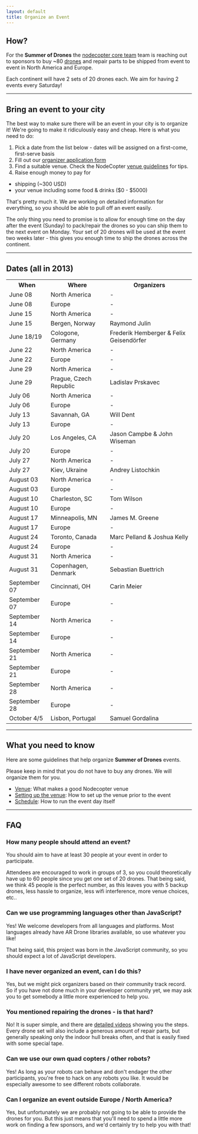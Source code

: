 ```yaml
---
layout: default
title: Organize an Event
---
```


## How?

For the <strong>Summer of Drones</strong> the [nodecopter core team](http://nodecopter.com/core) team is reaching out to sponsors to buy ~80 [drones](http://ardrone2.parrot.com/) and repair parts to be
shipped from event to event in North America and Europe.

Each continent will have 2 sets of 20 drones each. We aim for having 2 events
every Saturday!

<hr class="big" />

## Bring an event to your city

The best way to make sure there will be an event in your city is to organize it!
We're going to make it ridiculously easy and cheap. Here is what you need to do:

1. Pick a date from the list below - dates will be assigned
  on a first-come, first-serve basis
2. Fill out our [organizer application form](https://docs.google.com/spreadsheet/viewform?formkey=dFB6a3FrdGlhb0pFUFExc0lhOTVtQUE6MQ)
3. Find a suitable venue. Check the NodeCopter [venue guidelines](http://nodecopter.com/compass/venue) for tips.
4. Raise enough money to pay for
  * shipping (~300 USD)
  * your venue including some food & drinks ($0 - $5000)

That's pretty much it. We are working on detailed information for everything,
so you should be able to pull off an event easily.

The only thing you need to promise is to allow for enough time on the day after
the event (Sunday) to pack/repair the drones so you can ship them to the next
event on Monday. Your set of 20 drones will be used at the event two weeks
later - this gives you enough time to ship the drones across the continent.

<hr class="big" />

## Dates (all in 2013)

<table class="schedule table table-condensed">
  <tr>
    <th>When</th><th>Where</th><th>Organizers</th>
  </tr>
  <tr>
    <td>June 08</td><td>North America</td><td>-</td>
  </tr>
  <tr>
    <td>June 08</td><td>Europe</td><td>-</td>
  </tr>
  <tr>
    <td>June 15</td><td>North America</td><td>-</td>
  </tr>
  <tr class="taken">
    <td>June 15</td><td>Bergen, Norway</td><td>Raymond Julin</td>
  </tr>
  <tr class="taken">
    <td>June 18/19</td><td>Cologone, Germany</td><td>Frederik Hemberger &amp; Felix Geisendörfer</td>
  </tr>
  <tr>
    <td>June 22</td><td>North America</td><td>-</td>
  </tr>
  <tr>
    <td>June 22</td><td>Europe</td><td>-</td>
  </tr>
  <tr>
    <td>June 29</td><td>North America</td><td>-</td>
  </tr>
  <tr class="taken">
    <td>June 29</td><td>Prague, Czech Republic</td><td>Ladislav Prskavec</td>
  </tr>
  <tr>
    <td>July 06</td><td>North America</td><td>-</td>
  </tr>
  <tr>
    <td>July 06</td><td>Europe</td><td>-</td>
  </tr>
  <tr class="taken">
    <td>July 13</td><td>Savannah, GA</td><td>Will Dent</td>
  </tr>
  <tr>
    <td>July 13</td><td>Europe</td><td>-</td>
  </tr>
  <tr class="taken">
    <td>July 20</td><td>Los Angeles, CA</td><td>Jason Campbe &amp; John Wiseman</td>
  </tr>
  <tr>
    <td>July 20</td><td>Europe</td><td>-</td>
  </tr>
  <tr>
    <td>July 27</td><td>North America</td><td>-</td>
  </tr>
  <tr class="taken">
    <td>July 27</td><td>Kiev, Ukraine</td><td>Andrey Listochkin</td>
  </tr>
  <tr>
    <td>August 03</td><td>North America</td><td>-</td>
  </tr>
  <tr>
    <td>August 03</td><td>Europe</td><td>-</td>
  </tr>
  <tr class="taken">
    <td>August 10</td><td>Charleston, SC</td><td>Tom Wilson</td>
  </tr>
  <tr>
    <td>August 10</td><td>Europe</td><td>-</td>
  </tr>
  <tr class="taken">
    <td>August 17</td><td>Minneapolis, MN</td><td>James M. Greene</td>
  </tr>
  <tr>
    <td>August 17</td><td>Europe</td><td>-</td>
  </tr>
  <tr class="taken">
    <td>August 24</td><td>Toronto, Canada</td><td>Marc Pelland &amp; Joshua Kelly</td>
  </tr>
  <tr>
    <td>August 24</td><td>Europe</td><td>-</td>
  </tr>
  <tr>
    <td>August 31</td><td>North America</td><td>-</td>
  </tr>
  <tr class="taken">
    <td>August 31</td><td>Copenhagen, Denmark</td><td>Sebastian Buettrich</td>
  </tr>
  <tr class="taken">
    <td>September 07</td><td>Cincinnati, OH</td><td>Carin Meier</td>
  </tr>
  <tr>
    <td>September 07</td><td>Europe</td><td>-</td>
  </tr>
  <tr>
    <td>September 14</td><td>North America</td><td>-</td>
  </tr>
  <tr>
    <td>September 14</td><td>Europe</td><td>-</td>
  </tr>
  <tr>
    <td>September 21</td><td>North America</td><td>-</td>
  </tr>
  <tr>
    <td>September 21</td><td>Europe</td><td>-</td>
  </tr>
  <tr>
    <td>September 28</td><td>North America</td><td>-</td>
  </tr>
  <tr>
    <td>September 28</td><td>Europe</td><td>-</td>
  </tr>
  <tr class="taken">
    <td>October 4/5</td><td>Lisbon, Portugal</td><td>Samuel Gordalina</td>
  </tr>
</table>

<hr class="big" />

## What you need to know

Here are some guidelines that help organize **Summer of Drones** events.

Please keep in mind that you do not have to buy any drones. We will organize them for you.

* [Venue](http://nodecopter.com/compass/venue): What makes a good Nodecopter venue
* [Setting up the venue](http://nodecopter.com/compass/setup_the_venue): How to set up the venue prior to the event
* [Schedule](http://nodecopter.com/compass/schedule): How to run the event day itself


<hr class="big" />

## FAQ

<div class="row">
  <div class="span6">
    <h3>How many people should attend an event?</h3>
    <p>You should aim to have at least 30 people at your event in order to participate.</p>
    <p>Attendees are encouraged to work in groups of 3, so you could theoretically
  have up to 60 people since you get one set of 20 drones. That being said, we
  think 45 people is the perfect number, as this leaves you with 5 backup drones,
  less hassle to organize, less wifi interference, more venue choices, etc..</p>
  </div>
  <div class="span6">
    <h3>Can we use programming languages other than JavaScript?</h3>
    <p>Yes! We welcome developers from all languages and platforms. Most languages
already have AR Drone libraries available, so use whatever you like!</p>
    <p>That being said, this project was born in the JavaScript community, so you
should expect a lot of JavaScript developers.</p>
  </div>
</div>

<div class="row">
  <div class="span6">
    <h3>I have never organized an event, can I do this?</h3>
    <p>Yes, but we might pick organizers based on their community track record. So if
you have not done much in your developer community yet, we may ask you to get
somebody a little more experienced to help you.</p>
  </div>
  <div class="span6">
    <h3>You mentioned repairing the drones - is that hard?</h3>
    <p>No! It is super simple, and there are <a href="http://blog.parrot.com/2012/06/01/ar-drone-2-0-repair-videos/">detailed
    videos</a> showing
you the steps. Every drone set will also include a generous amount of repair
parts, but generally speaking only the indoor hull breaks often, and that is
easily fixed with some special tape.</p>
   </div>
</div>

<div class="row">
  <div class="span6">
    <h3>Can we use our own quad copters / other robots?</h3>
    <p>Yes! As long as your robots can behave and don't endager the other participants,
you're free to hack on any robots you like. It would be especially awesome to
see different robots collaborate.</p>
  </div>
  <div class="span6">
    <h3>Can I organize an event outside Europe / North America?</h3>
    <p>Yes, but unfortunately we are probably not going to be able to provide
    the drones for you. But this just means that you'll need to spend a little
    more work on finding a few sponsors, and we'd certainly try to help you
    with that!</p>
  </div>
</div>
